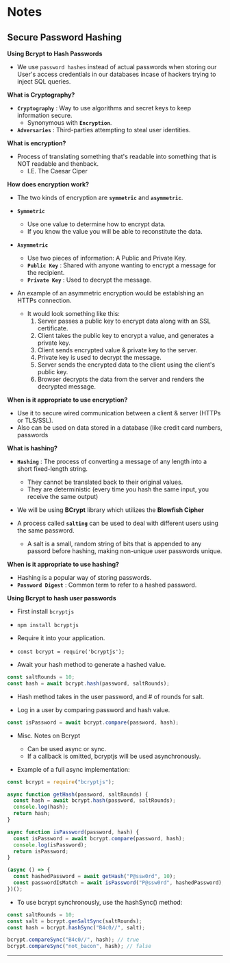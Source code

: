 # **Notes**

## **Secure Password Hashing**

**Using Bcrypt to Hash Passwords**

- We use `password hashes` instead of actual passwords when storing our User's access credentials in our databases incase of hackers trying to inject SQL queries.

**What is Cryptography?**

- **`Cryptography`** : Way to use algorithms and secret keys to keep information secure.
  - Synonymous with **`Encryption`**.
- **`Adversaries`** : Third-parties attempting to steal user identities.

**What is encryption?**

- Process of translating something that's readable into something that is NOT readable and thenback.
  - I.E. The Caesar Ciper

**How does encryption work?**

- The two kinds of encryption are **`symmetric`** and **`asymmetric`**.
- **`Symmetric`**

  - Use one value to determine how to encrypt data.
  - If you know the value you will be able to reconstitute the data.

- **`Asymmetric`**

  - Use two pieces of information: A Public and Private Key.
  - **`Public Key`** : Shared with anyone wanting to encrypt a message for the recipient.
  - **`Private Key`** : Used to decrypt the message.

- An example of an asymmetric encryption would be establshing an HTTPs connection.
  - It would look something like this:
    1. Server passes a public key to encrypt data along with an SSL certificate.
    2. Client takes the public key to encrypt a value, and generates a private key.
    3. Client sends encrypted value & private key to the server.
    4. Private key is used to decrypt the message.
    5. Server sends the encrypted data to the client using the client's public key.
    6. Browser decrypts the data from the server and renders the decrypted message.

**When is it appropriate to use encryption?**

- Use it to secure wired communication between a client & server (HTTPs or TLS/SSL).
- Also can be used on data stored in a database (like credit card numbers, passwords

**What is hashing?**

- **`Hashing`** : The process of converting a message of any length into a short fixed-length string.

  - They cannot be translated back to their original values.
  - They are deterministic (every time you hash the same input, you receive the same output)

- We will be using **BCrypt** library which utilizes the **Blowfish Cipher**
- A process called **`salting`** can be used to deal with different users using the same password.
  - A salt is a small, random string of bits that is appended to any passord before hashing, making non-unique user passwords unique.

**When is it appropriate to use hashing?**

- Hashing is a popular way of storing passwords.
- **`Password Digest`** : Common term to refer to a hashed password.

**Using Bcrypt to hash user passwords**

- First install `bcryptjs`
- `npm install bcryptjs`

- Require it into your application.
- `const bcrypt = require('bcryptjs');`

- Await your hash method to generate a hashed value.

```js
const saltRounds = 10;
const hash = await bcrypt.hash(password, saltRounds);
```

- Hash method takes in the user password, and # of rounds for salt.

- Log in a user by comparing password and hash value.

```js
const isPassword = await bcrypt.compare(password, hash);
```

- Misc. Notes on Bcrypt

  - Can be used async or sync.
  - If a callback is omitted, bcryptjs will be used asynchronously.

- Example of a full async implementation:

```js
const bcrypt = require("bcryptjs");

async function getHash(password, saltRounds) {
  const hash = await bcrypt.hash(password, saltRounds);
  console.log(hash);
  return hash;
}

async function isPassword(password, hash) {
  const isPassword = await bcrypt.compare(password, hash);
  console.log(isPassword);
  return isPassword;
}

(async () => {
  const hashedPassword = await getHash("P@ssw0rd", 10);
  const passwordIsMatch = await isPassword("P@ssw0rd", hashedPassword);
})();
```

- To use bcrypt synchronously, use the hashSync() method:

```js
const saltRounds = 10;
const salt = bcrypt.genSaltSync(saltRounds);
const hash = bcrypt.hashSync("B4c0//", salt);

bcrypt.compareSync("B4c0//", hash); // true
bcrypt.compareSync("not_bacon", hash); // false
```

---


